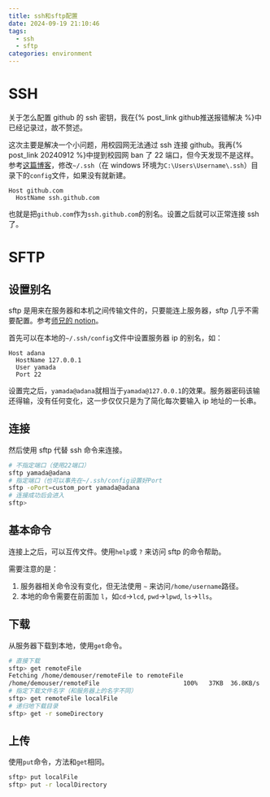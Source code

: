 ```yaml
---
title: ssh和sftp配置
date: 2024-09-19 21:10:46
tags:
  - ssh
  - sftp
categories: environment
---
```


# SSH

关于怎么配置 github 的 ssh 密钥，我在{% post_link github推送报错解决 %}中已经记录过，故不赘述。

这次主要是解决一个小问题，用校园网无法通过 ssh 连接 github。我再{% post_link 20240912 %}中提到校园网 ban 了 22 端口，但今天发现不是这样。参考[这篇博客](https://www.alonetech.com/2024/01/19/2586.html)，修改`~/.ssh`（在 windows 环境为`C:\Users\Username\.ssh`）目录下的`config`文件，如果没有就新建。

```config ~/.ssh/config
Host github.com
  HostName ssh.github.com
```

也就是把`github.com`作为`ssh.github.com`的别名。设置之后就可以正常连接 ssh 了。

# SFTP

## 设置别名

sftp 是用来在服务器和本机之间传输文件的，只要能连上服务器，sftp 几乎不需要配置。参考[师兄的 notion](https://rylynn.notion.site/SFTP-f6d6bb9bdbeb45fab80fe1d8a53bef07)。

首先可以在本地的`~/.ssh/config`文件中设置服务器 ip 的别名，如：

```config ~/.ssh/config
Host adana
  HostName 127.0.0.1
  User yamada
  Port 22
```

设置完之后，`yamada@adana`就相当于`yamada@127.0.0.1`的效果。服务器密码该输还得输，没有任何变化，这一步仅仅只是为了简化每次要输入 ip 地址的一长串。

## 连接

然后使用 sftp 代替 ssh 命令来连接。

```bash
# 不指定端口（使用22端口）
sftp yamada@adana
# 指定端口（也可以事先在~/.ssh/config设置好Port
sftp -oPort=custom_port yamada@adana
# 连接成功后会进入
sftp>
```

## 基本命令

连接上之后，可以互传文件。使用`help`或 `?` 来访问 sftp 的命令帮助。

需要注意的是：

1. 服务器相关命令没有变化，但无法使用 `~` 来访问`/home/username`路径。
2. 本地的命令需要在前面加 `l`，如`cd`->`lcd`, `pwd`->`lpwd`, `ls`->`lls`。

## 下载

从服务器下载到本地，使用`get`命令。

```bash
# 直接下载
sftp> get remoteFile
Fetching /home/demouser/remoteFile to remoteFile
/home/demouser/remoteFile                       100%   37KB  36.8KB/s   00:01
# 指定下载文件名字（和服务器上的名字不同）
sftp> get remoteFile localFile
# 递归地下载目录
sftp> get -r someDirectory
```

## 上传

使用`put`命令，方法和`get`相同。

```bash
sftp> put localFile
sftp> put -r localDirectory
```
